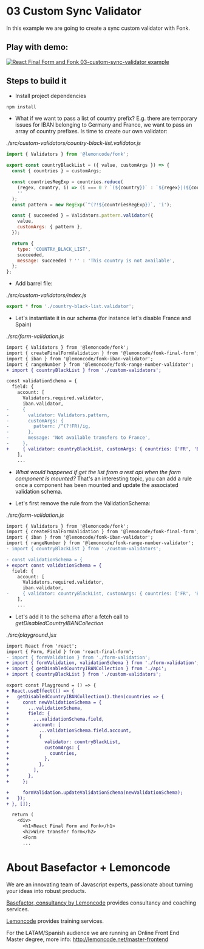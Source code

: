 # 03 Custom Sync Validator

In this example we are going to create a sync custom validator with Fonk.

## Play with demo:

[![React Final Form and Fonk 03-custom-sync-validator example](https://codesandbox.io/static/img/play-codesandbox.svg)](https://codesandbox.io/s/github/lemoncode/formik-fonk-by-example/tree/master/03-custom-sync-validator)

## Steps to build it

- Install project dependencies

```bash
npm install
```

- What if we want to pass a list of country prefix? E.g. there are temporary issues for IBAN belonging to Germany and France, we want to pass an array of country prefixes. Is time to create our own validator:

_./src/custom-validators/country-black-list.validator.js_

```javascript
import { Validators } from '@lemoncode/fonk';

export const countryBlackList = ({ value, customArgs }) => {
  const { countries } = customArgs;

  const countriesRegExp = countries.reduce(
    (regex, country, i) => (i === 0 ? `(${country})` : `${regex}|(${country})`),
    ''
  );
  const pattern = new RegExp(`^(?!${countriesRegExp})`, 'i');

  const { succeeded } = Validators.pattern.validator({
    value,
    customArgs: { pattern },
  });

  return {
    type: 'COUNTRY_BLACK_LIST',
    succeeded,
    message: succeeded ? '' : 'This country is not available',
  };
};
```

- Add barrel file:

_./src/custom-validators/index.js_

```javascript
export * from './country-black-list.validator';
```

- Let's instantiate it in our schema (for instance let's disable France and Spain)

_./src/form-validation.js_

```diff
import { Validators } from '@lemoncode/fonk';
import { createFinalFormValidation } from '@lemoncode/fonk-final-form';
import { iban } from '@lemoncode/fonk-iban-validator';
import { rangeNumber } from '@lemoncode/fonk-range-number-validator';
+ import { countryBlackList } from './custom-validators';

const validationSchema = {
  field: {
    account: [
      Validators.required.validator,
      iban.validator,
-     {
-       validator: Validators.pattern,
-       customArgs: {
-         pattern: /^(?!FR)/ig,
-       },
-       message: 'Not available transfers to France',
-     },
+     { validator: countryBlackList, customArgs: { countries: ['FR', 'ES'] } },
    ],
    ...
```

- _What would happened if get the list from a rest api when the form component is mounted?_ That's an interesting topic, you can add a rule once a component has been mounted and update the associated validation schema.

- Let's first remove the rule from the ValidationSchema:

_./src/form-validation.js_

```diff
import { Validators } from '@lemoncode/fonk';
import { createFinalFormValidation } from '@lemoncode/fonk-final-form';
import { iban } from '@lemoncode/fonk-iban-validator';
import { rangeNumber } from '@lemoncode/fonk-range-number-validator';
- import { countryBlackList } from './custom-validators';

- const validationSchema = {
+ export const validationSchema = {
  field: {
    account: [
      Validators.required.validator,
      iban.validator,
-     { validator: countryBlackList, customArgs: { countries: ['FR', 'ES'] } },
    ],
    ...
```

- Let's add it to the schema after a fetch call to _getDisabledCountryIBANCollection_

_./src/playground.jsx_

```diff
import React from 'react';
import { Form, Field } from 'react-final-form';
- import { formValidation } from './form-validation';
+ import { formValidation, validationSchema } from './form-validation';
+ import { getDisabledCountryIBANCollection } from './api';
+ import { countryBlackList } from './custom-validators';

export const Playground = () => {
+ React.useEffect(() => {
+   getDisabledCountryIBANCollection().then(countries => {
+     const newValidationSchema = {
+       ...validationSchema,
+       field: {
+         ...validationSchema.field,
+         account: [
+           ...validationSchema.field.account,
+           {
+             validator: countryBlackList,
+             customArgs: {
+               countries,
+             },
+           },
+         ],
+       },
+     };

+     formValidation.updateValidationSchema(newValidationSchema);
+   });
+ }, []);

  return (
    <div>
      <h1>React Final Form and Fonk</h1>
      <h2>Wire transfer form</h2>
      <Form
      ...
```

# About Basefactor + Lemoncode

We are an innovating team of Javascript experts, passionate about turning your ideas into robust products.

[Basefactor, consultancy by Lemoncode](http://www.basefactor.com) provides consultancy and coaching services.

[Lemoncode](http://lemoncode.net/services/en/#en-home) provides training services.

For the LATAM/Spanish audience we are running an Online Front End Master degree, more info: http://lemoncode.net/master-frontend

